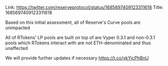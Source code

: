 Link:  https://twitter.com/reserveprotocol/status/1685697409123311618
Title: 1685697409123311618

Based on this initial assessment, all of Reserve's Curve pools are unimpacted 

All of RTokens' LP pools are built on top of are Vyper 0.3.1 and non-0.3.1 pools which RTokens interact with are not ETH-denominated and thus unaffected

We will provide further updates if necessary https://t.co/ykYicPhBnU